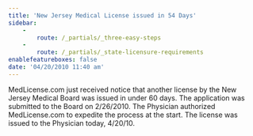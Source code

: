 ```yaml
---
title: 'New Jersey Medical License issued in 54 Days'
sidebar:
    -
        route: /_partials/_three-easy-steps
    -
        route: /_partials/_state-licensure-requirements
enablefeatureboxes: false
date: '04/20/2010 11:40 am'
---
```


<p>MedLicense.com just received notice that another license by the New Jersey Medical Board was issued in under 60 days. The application was submitted to the Board on 2/26/2010. The Physician authorized MedLicense.com to expedite the process at the start. The license was issued to the Physician today, 4/20/10.</p>